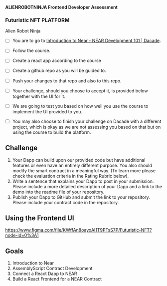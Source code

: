 **ALIENROBOTNINJA Frontend Developer Assessment**

### Futuristic NFT PLATFORM 




Alien Robot Ninja





- [ ] You are to go to [Introduction to Near - NEAR Development 101 | Dacade](https://dacade.org/communities/near/courses/near-101/learning-modules/5b28ba61-bb26-4035-a749-9c28edfe6c55). 
- [ ] Follow the course.
- [ ] Create a react app according to the course
- [ ] Create a github repo as you will be guided to.
- [ ] Push your changes to that repo and also to this repo. 
- [ ] Your challenge, should you choose to accept it, is provided below together with the UI for it. 
- [ ] We are going to test you based on how well you use the course to implement the UI provided to you.
- [ ] You may also choose to finish your challenge on Dacade with a different project, which is okay as we are not assessing you based on that but on using the course to build the platform.


## Challenge



1. Your Dapp can build upon our provided code but have additional features or even have an entirely different purpose. You also should modify the smart contract in a meaningful way. (To learn more please check the evaluation criteria in the Rating Rubric below).
2. Write a sentence that explains your Dapp to post in your submission. Please include a more detailed description of your Dapp and a link to the demo into the readme file of your repository.
3. Publish your Dapp to GitHub and submit the link to your repository. Please include your contract code in the repository.


## Using the Frontend UI

https://www.figma.com/file/KWffAn8oayxAI1T9PTsS7P/Futuristic-NFT?node-id=0%3A1


## Goals



1. Introduction to Near
2. AssemblyScript Contract Development
3. Connect a React Dapp to NEAR
4. Build a React Frontend for a NEAR Contract
